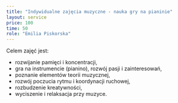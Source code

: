 ```yaml
---
title: "Indywidualne zajęcia muzyczne - nauka gry na pianinie"
layout: service
price: 100
time: 50
role: "Emilia Piskorska"
---
```


Celem zajęć jest:
 - rozwijanie pamięci i koncentracji,
 - gra na instrumencie (pianino), rozwój pasji i zainteresowań,
 - poznanie elementów teorii muzycznej,
 - rozwój poczucia rytmu i koordynacji ruchowej,
 - rozbudzenie kreatywności,
 - wyciszenie i relaksacja przy muzyce.
